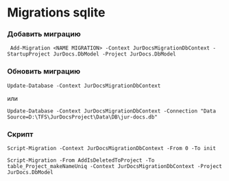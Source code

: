 ﻿# Migrations sqlite

### Добавить миграцию

```
 Add-Migration <NAME MIGRATION> -Context JurDocsMigrationDbContext -StartupProject JurDocs.DbModel -Project JurDocs.DbModel
```

### Обновить миграцию

```
Update-Database -Context JurDocsMigrationDbContext
```

или

```
Update-Database -Context JurDocsMigrationDbContext -Connection "Data Source=D:\TFS\JurDocsProject\Data\DB\jur-docs.db"
```

### Скрипт

```
Script-Migration -Context JurDocsMigrationDbContext -From 0 -To init
```

```
Script-Migration -From AddIsDeletedToProject -To table_Project_makeNameUniq -Context JurDocsMigrationDbContext -Project JurDocs.DbModel
```
